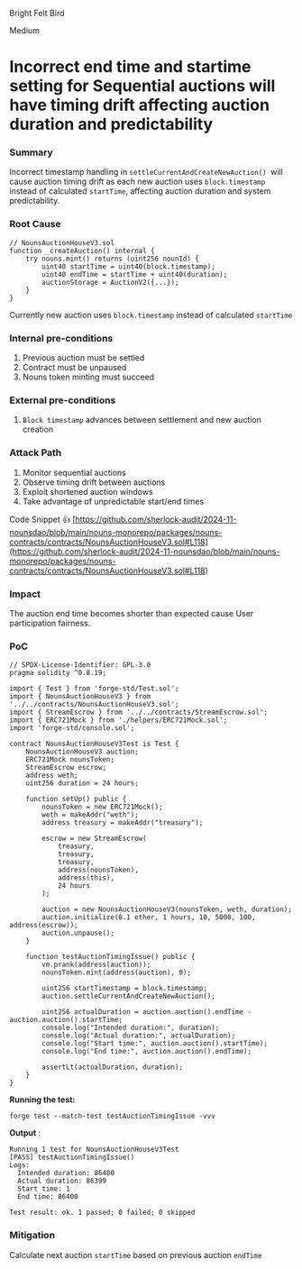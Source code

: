 Bright Felt Bird

Medium

# Incorrect end time and startime setting for Sequential auctions will have timing drift affecting auction duration and predictability

### Summary

Incorrect timestamp handling in `settleCurrentAndCreateNewAuction() `will cause auction timing drift as each new auction uses `block.timestamp` instead of calculated `startTime`, affecting auction duration and system predictability.

### Root Cause

```solidity
// NounsAuctionHouseV3.sol
function _createAuction() internal {
    try nouns.mint() returns (uint256 nounId) {
        uint40 startTime = uint40(block.timestamp);
        uint40 endTime = startTime + uint40(duration);
        auctionStorage = AuctionV2({...});
    }
}
```
Currently new auction uses `block.timestamp` instead of calculated `startTime`

### Internal pre-conditions

1. Previous auction must be settled
2. Contract must be unpaused
3. Nouns token minting must succeed

### External pre-conditions

1. `Block timestamp` advances between settlement and new auction creation


### Attack Path

1. Monitor sequential auctions
2. Observe timing drift between auctions
3. Exploit shortened auction windows
4. Take advantage of unpredictable start/end times

Code Snippet 👍 
[https://github.com/sherlock-audit/2024-11-nounsdao/blob/main/nouns-monorepo/packages/nouns-contracts/contracts/NounsAuctionHouseV3.sol#L118](https://github.com/sherlock-audit/2024-11-nounsdao/blob/main/nouns-monorepo/packages/nouns-contracts/contracts/NounsAuctionHouseV3.sol#L118)

### Impact

The auction end time becomes shorter than expected cause User participation fairness.

### PoC

```solidity
// SPDX-License-Identifier: GPL-3.0
pragma solidity ^0.8.19;

import { Test } from 'forge-std/Test.sol';
import { NounsAuctionHouseV3 } from '../../contracts/NounsAuctionHouseV3.sol';
import { StreamEscrow } from '../../contracts/StreamEscrow.sol';
import { ERC721Mock } from './helpers/ERC721Mock.sol';
import 'forge-std/console.sol';

contract NounsAuctionHouseV3Test is Test {
    NounsAuctionHouseV3 auction;
    ERC721Mock nounsToken;
    StreamEscrow escrow;
    address weth;
    uint256 duration = 24 hours;
    
    function setUp() public {
        nounsToken = new ERC721Mock();
        weth = makeAddr("weth");
        address treasury = makeAddr("treasury");
        
        escrow = new StreamEscrow(
            treasury,
            treasury,
            treasury,
            address(nounsToken),
            address(this),
            24 hours
        );
        
        auction = new NounsAuctionHouseV3(nounsToken, weth, duration);
        auction.initialize(0.1 ether, 1 hours, 10, 5000, 100, address(escrow));
        auction.unpause();
    }

    function testAuctionTimingIssue() public {
        vm.prank(address(auction));
        nounsToken.mint(address(auction), 0);
        
        uint256 startTimestamp = block.timestamp;
        auction.settleCurrentAndCreateNewAuction();
        
        uint256 actualDuration = auction.auction().endTime - auction.auction().startTime;
        console.log("Intended duration:", duration);
        console.log("Actual duration:", actualDuration);
        console.log("Start time:", auction.auction().startTime);
        console.log("End time:", auction.auction().endTime);
        
        assertLt(actualDuration, duration);
    }
}
```
**Running the test:** 

`forge test --match-test testAuctionTimingIssue -vvv`

**Output** :
```solidity
Running 1 test for NounsAuctionHouseV3Test
[PASS] testAuctionTimingIssue()
Logs:
  Intended duration: 86400
  Actual duration: 86399
  Start time: 1
  End time: 86400

Test result: ok. 1 passed; 0 failed; 0 skipped
```

### Mitigation

Calculate next auction `startTime` based on previous auction `endTime`